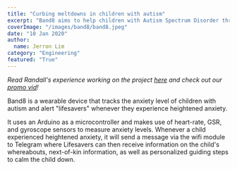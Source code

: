 ```yaml
---
title: "Curbing meltdowns in children with autism"
excerpt: "Band8 aims to help children with Autism Spectrum Disorder through a wearable device."
coverImage: "/images/band8/band8.jpeg"
date: "10 Jan 2020"
author:
  name: Jerron Lim
category: "Engineering"
featured: "True"
---
```


_Read Randall's experience working on the project [here](https://www.linkedin.com/pulse/from-ideation-development-journey-building-product-randall-wong) and check out our [promo vid](https://www.instagram.com/p/B69k4JeJhOw/?igshid=1l5hf15071qt7)!_

Band8 is a wearable device that tracks the anxiety level of children with autism and alert "lifesavers" whenever they experience heightened anxiety.

It uses an Arduino as a microcontroller and makes use of heart-rate, GSR, and gyroscope sensors to measure anxiety levels. Whenever a child experienced heightened anxiety, it will send a message via the wifi module to Telegram where Lifesavers can then receive information on the child's whereabouts, next-of-kin information, as well as personalized guiding steps to calm the child down.
